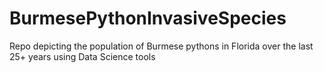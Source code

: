 # BurmesePythonInvasiveSpecies
Repo depicting the population of Burmese pythons in Florida over the last 25+ years using Data Science tools
